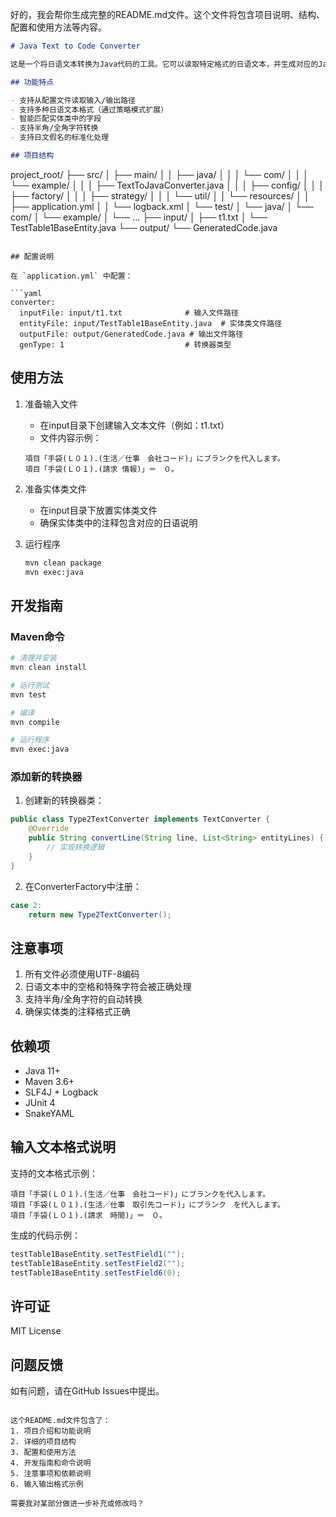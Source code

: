 ﻿好的，我会帮你生成完整的README.md文件。这个文件将包含项目说明、结构、配置和使用方法等内容。

```markdown:README.md
# Java Text to Code Converter

这是一个将日语文本转换为Java代码的工具。它可以读取特定格式的日语文本，并生成对应的Java setter方法调用代码。

## 功能特点

- 支持从配置文件读取输入/输出路径
- 支持多种日语文本格式（通过策略模式扩展）
- 智能匹配实体类中的字段
- 支持半角/全角字符转换
- 支持日文假名的标准化处理

## 项目结构

```
project_root/
├── src/
│   ├── main/
│   │   ├── java/
│   │   │   └── com/
│   │   │       └── example/
│   │   │           ├── TextToJavaConverter.java
│   │   │           ├── config/
│   │   │           ├── factory/
│   │   │           ├── strategy/
│   │   │           └── util/
│   │   └── resources/
│   │       ├── application.yml
│   │       └── logback.xml
│   └── test/
│       └── java/
│           └── com/
│               └── example/
│                   └── ...
├── input/
│   ├── t1.txt
│   └── TestTable1BaseEntity.java
└── output/
    └── GeneratedCode.java
```

## 配置说明

在 `application.yml` 中配置：

```yaml
converter:
  inputFile: input/t1.txt              # 输入文件路径
  entityFile: input/TestTable1BaseEntity.java  # 实体类文件路径
  outputFile: output/GeneratedCode.java # 输出文件路径
  genType: 1                           # 转换器类型
```

## 使用方法

1. 准备输入文件
   - 在input目录下创建输入文本文件（例如：t1.txt）
   - 文件内容示例：
   ```
   項目「手袋(Ｌ０１).(生活／仕事　会社コード)」にブランクを代入します。
   項目「手袋(Ｌ０１).(請求 情報)」＝　０。
   ```

2. 准备实体类文件
   - 在input目录下放置实体类文件
   - 确保实体类中的注释包含对应的日语说明

3. 运行程序
   ```bash
   mvn clean package
   mvn exec:java
   ```

## 开发指南

### Maven命令

```bash
# 清理并安装
mvn clean install

# 运行测试
mvn test

# 编译
mvn compile

# 运行程序
mvn exec:java
```

### 添加新的转换器

1. 创建新的转换器类：
```java
public class Type2TextConverter implements TextConverter {
    @Override
    public String convertLine(String line, List<String> entityLines) {
        // 实现转换逻辑
    }
}
```

2. 在ConverterFactory中注册：
```java
case 2:
    return new Type2TextConverter();
```

## 注意事项

1. 所有文件必须使用UTF-8编码
2. 日语文本中的空格和特殊字符会被正确处理
3. 支持半角/全角字符的自动转换
4. 确保实体类的注释格式正确

## 依赖项

- Java 11+
- Maven 3.6+
- SLF4J + Logback
- JUnit 4
- SnakeYAML

## 输入文本格式说明

支持的文本格式示例：
```
項目「手袋(Ｌ０１).(生活／仕事　会社コード)」にブランクを代入します。
項目「手袋(Ｌ０１).(生活／仕事　取引先コード)」にブランク　を代入します。
項目「手袋(Ｌ０１).(請求　時間)」＝　０。
```

生成的代码示例：
```java
testTable1BaseEntity.setTestField1("");
testTable1BaseEntity.setTestField2("");
testTable1BaseEntity.setTestField6(0);
```

## 许可证

MIT License

## 问题反馈

如有问题，请在GitHub Issues中提出。
```

这个README.md文件包含了：
1. 项目介绍和功能说明
2. 详细的项目结构
3. 配置和使用方法
4. 开发指南和命令说明
5. 注意事项和依赖说明
6. 输入输出格式示例

需要我对某部分做进一步补充或修改吗？
